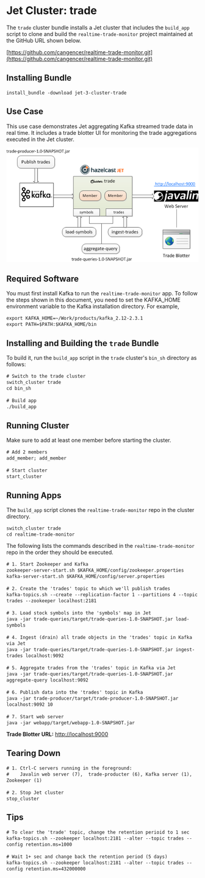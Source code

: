 # Jet Cluster: trade
  
The `trade` cluster bundle installs a Jet cluster that includes the `build_app` script to clone and build the `realtime-trade-monitor` project maintained at the GitHub URL shown below.

[https://github.com/cangencer/realtime-trade-monitor.git](https://github.com/cangencer/realtime-trade-monitor.git)

## Installing Bundle

```console
install_bundle -download jet-3-cluster-trade
```

## Use Case

This use case demonstrates Jet aggregating Kafka streamed trade data in real time. It includes a trade blotter UI for monitoring the trade aggregations executed in the Jet cluster.

![Jet Trade Diagram](/images/jet-trade.png)

## Required Software

You must first install Kafka to run the `realtime-trade-monitor` app. To follow the steps shown in this document, you need to set the KAFKA_HOME environment variable to the Kafka installation directory. For example,

```console
export KAFKA_HOME=~/Work/products/kafka_2.12-2.3.1
export PATH=$PATH:$KAFKA_HOME/bin
```

## Installing and Building the `trade` Bundle

To build it, run the `build_app` script in the `trade` cluster's `bin_sh` directory as follows:

```console
# Switch to the trade cluster
switch_cluster trade
cd bin_sh

# Build app
./build_app
```

## Running Cluster

Make sure to add at least one member before starting the cluster.

```console
# Add 2 members
add_member; add_member

# Start cluster
start_cluster
```

## Running Apps

The `build_app` script clones the `realtime-trade-monitor` repo in the cluster directory.

```console
switch_cluster trade
cd realtime-trade-monitor
```

The following lists the commands described in the `realtime-trade-monitor` repo in the order they should be executed.

```console
# 1. Start Zookeeper and Kafka
zookeeper-server-start.sh $KAFKA_HOME/config/zookeeper.properties 
kafka-server-start.sh $KAFKA_HOME/config/server.properties

# 2. Create the 'trades' topic to which we'll publish trades
kafka-topics.sh --create --replication-factor 1 --partitions 4 --topic trades --zookeeper localhost:2181

# 3. Load stock symbols into the 'symbols' map in Jet
java -jar trade-queries/target/trade-queries-1.0-SNAPSHOT.jar load-symbols

# 4. Ingest (drain) all trade objects in the 'trades' topic in Kafka via Jet
java -jar trade-queries/target/trade-queries-1.0-SNAPSHOT.jar ingest-trades localhost:9092

# 5. Aggregate trades from the 'trades' topic in Kafka via Jet
java -jar trade-queries/target/trade-queries-1.0-SNAPSHOT.jar aggregate-query localhost:9092

# 6. Publish data into the 'trades' topic in Kafka
java -jar trade-producer/target/trade-producer-1.0-SNAPSHOT.jar localhost:9092 10

# 7. Start web server
java -jar webapp/target/webapp-1.0-SNAPSHOT.jar
```

**Trade Blotter URL:** [http://localhost:9000](http://localhost:9000)

## Tearing Down

```console
# 1. Ctrl-C servers running in the foreground:
#    Javalin web server (7),  trade-producter (6), Kafka server (1), Zookeeper (1)

# 2. Stop Jet cluster
stop_cluster
```

## Tips

```console
# To clear the 'trade' topic, change the retention perioid to 1 sec
kafka-topics.sh --zookeeper localhost:2181 --alter --topic trades --config retention.ms=1000

# Wait 1+ sec and change back the retention period (5 days)
kafka-topics.sh --zookeeper localhost:2181 --alter --topic trades --config retention.ms=432000000
```
